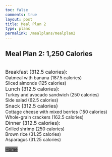 ```yaml
---
toc: false
comments: true
layout: post
title: Meal Plan 2
type: plans
permalink: /mealplans/mealplan2
---
```


## Meal Plan 2: 1,250 Calories
<br>
<span style="font-size: 16px;">Breakfast (312.5 calories):</span>
<br>
Oatmeal with banana (187.5 calories)
<br>
Sliced almonds (125 calories)
<br>
<span style="font-size: 16px;">Lunch (312.5 calories):</span>
<br>
Turkey and avocado sandwich (250 calories)
<br>
Side salad (62.5 calories)
<br>
<span style="font-size: 16px;">Snack (312.5 calories)</span>
<br>
Cottage cheese with mixed berries (150 calories)
<br>
Whole-grain crackers (162.5 calories)
<br>
<span style="font-size: 16px;">Dinner (312.5 calories):</span>
<br>
Grilled shrimp (250 calories)
<br>
Brown rice (31.25 calories)
<br>
Asparagus (31.25 calories)

<a href="https://jaydenchen17.github.io/student/" class="button" style="color: black; background-color: grey;">Home</a>